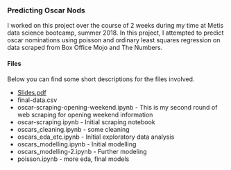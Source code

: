 ### Predicting Oscar Nods

I worked on this project over the course of 2 weeks during my time at Metis data science bootcamp, summer 2018.  In this project, I attempted to predict oscar nominations using poisson and ordinary least squares regression on data scraped from Box Office Mojo and The Numbers.


#### Files
Below you can find some short descriptions for the files involved.

* [Slides.pdf](/slides.pdf)
* final-data.csv 
* oscar-scraping-opening-weekend.ipynb - This is my second round of web scraping for opening weekend information
* oscar-scraping.ipynb - Initial scraping notebook
* oscars_cleaning.ipynb - some cleaning
* oscars_eda_etc.ipynb - Initial exploratory data analysis
* oscars_modelling.ipynb - Initial modelling
* oscars_modelling-2.ipynb - Further modeling
* poisson.ipynb - more eda, final models
